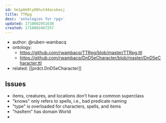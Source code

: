 ```yaml
---
id: hm1p8m9ly06hutd4acobasj
title: TTRpg
desc: 'ontologies for rpgs'
updated: 1710802951638
created: 1710802467257
---
```


- author: @ruben-wambacq
- ontology:
  - https://github.com/rwambacq/TTRpg/blob/master/TTRpg.ttl
  - https://github.com/rwambacq/DnD5eCharacter/blob/master/DnD5eCharacter.ttl
- related: [[prdct.DnD5eCharacter]]

## Issues

- items, creatures, and locations don't have a common superclass
- "knows" only refers to spells, i.e., bad predicate naming
- "type" is overloaded for characters, spells, and items
- "hasItem" has domain World
- 